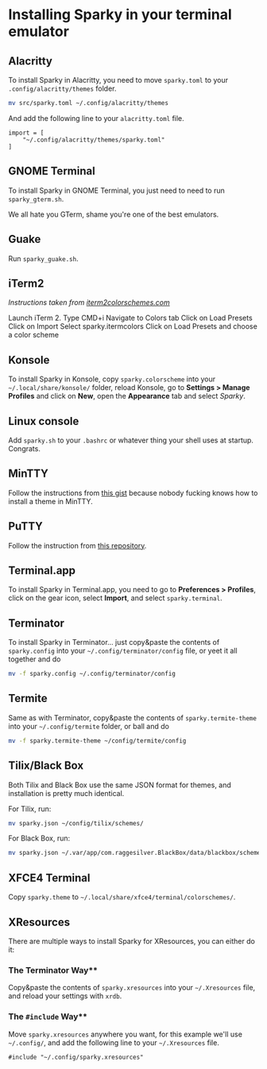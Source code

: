 # Installing Sparky in your terminal emulator

## Alacritty
To install Sparky in Alacritty, you need to move `sparky.toml` to your `.config/alacritty/themes` folder.

```sh
mv src/sparky.toml ~/.config/alacritty/themes
```

And add the following line to your `alacritty.toml` file.

```t
import = [
    "~/.config/alacritty/themes/sparky.toml"
]
```

## GNOME Terminal
To install Sparky in GNOME Terminal, you just need to need to run `sparky_gterm.sh`.

We all hate you GTerm, shame you're one of the best emulators.

## Guake
Run `sparky_guake.sh`.

## iTerm2
*Instructions taken from [iterm2colorschemes.com](https://iterm2colorschemes.com)*

Launch iTerm 2.
Type CMD+i
Navigate to Colors tab
Click on Load Presets
Click on Import
Select sparky.itermcolors
Click on Load Presets and choose a color scheme

## Konsole
To install Sparky in Konsole, copy `sparky.colorscheme` into your `~/.local/share/konsole/` folder, reload Konsole, go to **Settings > Manage Profiles** and click on **New**, open the **Appearance** tab and select *Sparky*.

## Linux console
Add `sparky.sh` to your `.bashrc` or whatever thing your shell uses at startup. Congrats.

## MinTTY
Follow the instructions from [this gist](https://gist.github.com/mohnish/fbdb87bd8f5c7ecc46de519fbdd4b68c) because nobody fucking knows how to install a theme in MinTTY.

## PuTTY
Follow the instruction from [this repository](https://gist.github.com/mohnish/fbdb87bd8f5c7ecc46de519fbdd4b68c).

## Terminal.app
To install Sparky in Terminal.app, you need to go to **Preferences > Profiles**, click on the gear icon, select **Import**, and select `sparky.terminal`.

## Terminator
To install Sparky in Terminator... just copy&paste the contents of `sparky.config` into your `~/.config/terminator/config` file, or yeet it all together and do

```sh
mv -f sparky.config ~/.config/terminator/config
```

## Termite
Same as with Terminator, copy&paste the contents of `sparky.termite-theme` into your `~/.config/termite` folder, or ball and do
```sh
mv -f sparky.termite-theme ~/config/termite/config
```

## Tilix/Black Box
Both Tilix and Black Box use the same JSON format for themes, and installation is pretty much identical.

For Tilix, run:
```sh
mv sparky.json ~/config/tilix/schemes/
```

For Black Box, run:
```sh
mv sparky.json ~/.var/app/com.raggesilver.BlackBox/data/blackbox/schemes/
```

## XFCE4 Terminal
Copy `sparky.theme` to `~/.local/share/xfce4/terminal/colorschemes/`.

## XResources
There are multiple ways to install Sparky for XResources, you can either do it:

### The Terminator Way**
Copy&paste the contents of `sparky.xresources` into your `~/.Xresources` file, and reload your settings with `xrdb`.

### The `#include` Way**
Move `sparky.xresources` anywhere you want, for this example we'll use `~/.config/`, and add the following line to your `~/.Xresources` file.

```
#include "~/.config/sparky.xresources"
```